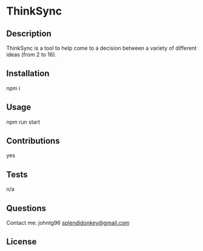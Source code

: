 # ThinkSync



## Description
ThinkSync is a tool to help come to a decision between a variety of different ideas (from 2 to 16).

## Installation
npm i

## Usage
npm run start

## Contributions
yes

## Tests
n/a

## Questions
Contact me:
johntg96
splendidonkey@gmail.com

## License

